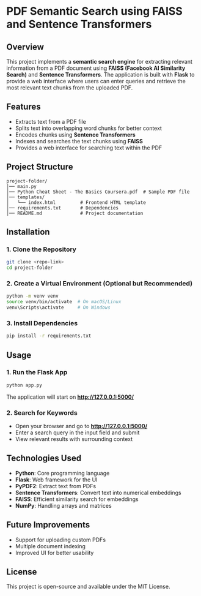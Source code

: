# PDF Semantic Search using FAISS and Sentence Transformers

## Overview
This project implements a **semantic search engine** for extracting relevant information from a PDF document using **FAISS (Facebook AI Similarity Search)** and **Sentence Transformers**. The application is built with **Flask** to provide a web interface where users can enter queries and retrieve the most relevant text chunks from the uploaded PDF.

## Features
- Extracts text from a PDF file
- Splits text into overlapping word chunks for better context
- Encodes chunks using **Sentence Transformers**
- Indexes and searches the text chunks using **FAISS**
- Provides a web interface for searching text within the PDF

## Project Structure
```plaintext
project-folder/
│── main.py                
│── Python Cheat Sheet - The Basics Coursera.pdf  # Sample PDF file
│── templates/
│   └── index.html         # Frontend HTML template
│── requirements.txt       # Dependencies
│── README.md              # Project documentation
```

## Installation
### 1. Clone the Repository
```sh
git clone <repo-link>
cd project-folder
```

### 2. Create a Virtual Environment (Optional but Recommended)
```sh
python -m venv venv
source venv/bin/activate  # On macOS/Linux
venv\Scripts\activate     # On Windows
```

### 3. Install Dependencies
```sh
pip install -r requirements.txt
```

## Usage
### 1. Run the Flask App
```sh
python app.py
```
The application will start on **http://127.0.0.1:5000/**

### 2. Search for Keywords
- Open your browser and go to **http://127.0.0.1:5000/**
- Enter a search query in the input field and submit
- View relevant results with surrounding context

## Technologies Used
- **Python**: Core programming language
- **Flask**: Web framework for the UI
- **PyPDF2**: Extract text from PDFs
- **Sentence Transformers**: Convert text into numerical embeddings
- **FAISS**: Efficient similarity search for embeddings
- **NumPy**: Handling arrays and matrices

## Future Improvements
- Support for uploading custom PDFs
- Multiple document indexing
- Improved UI for better usability

## License
This project is open-source and available under the MIT License.

